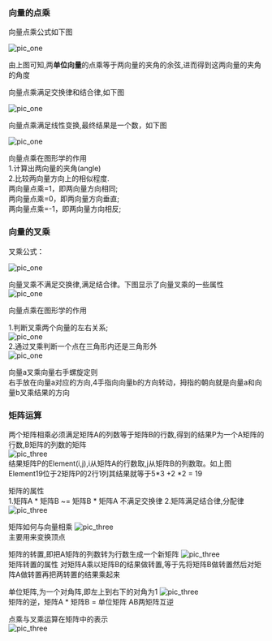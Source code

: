 ### 向量的点乘
向量点乘公式如下图 

![pic_one](/Image/vecdot.png)

由上图可知,两**单位向量**的点乘等于两向量的夹角的余弦,进而得到这两向量的夹角的角度  

向量点乘满足交换律和结合律,如下图  

![pic_one](/Image/vecdot2.png)

向量点乘满足线性变换,最终结果是一个数，如下图  

![pic_one](/Image/vecdot3.png)

向量点乘在图形学的作用  
1.计算出两向量的夹角(angle)  
2.比较两向量方向上的相似程度.  
  两向量点乘=1，即两向量方向相同;  
  两向量点乘=0，即两向量方向垂直;  
  两向量点乘=-1，即两向量方向相反;




### 向量的叉乘
叉乘公式： 

![pic_one](/Image/cross1.png)  

向量叉乘不满足交换律,满足结合律。下图显示了向量叉乘的一些属性  
![pic_one](/Image/cross2.png)  

向量点乘在图形学的作用  

1.判断叉乘两个向量的左右关系;  
![pic_one](/Image/cross3.png)  
2.通过叉乘判断一个点在三角形内还是三角形外  
![pic_one](/Image/cross4.png)  

向量a叉乘向量右手螺旋定则  
右手放在向量a对应的方向,4手指向向量b的方向转动，拇指的朝向就是向量a和向量b叉乘结果的方向


### 矩阵运算
两个矩阵相乘必须满足矩阵A的列数等于矩阵B的行数,得到的结果P为一个A矩阵的行数,B矩阵的列数的矩阵  
![pic_three](/Image/matrix1.png)  
结果矩阵P的Element(i,j),i从矩阵A的行数取,j从矩阵B的列数取。如上图Element19位于2矩阵P的2行1列其结果就等于5*3 +2 *2 = 19  

矩阵的属性  
1.矩阵A * 矩阵B ~= 矩阵B * 矩阵A  不满足交换律
2.矩阵满足结合律,分配律  
![pic_three](/Image/matrix2.png)  

矩阵如何与向量相乘 
![pic_three](/Image/matrix3.png)  
主要用来变换顶点 

矩阵的转置,即把A矩阵的列数转为行数生成一个新矩阵 
![pic_three](/Image/matrix4.png)  
矩阵转置的属性 对矩阵A乘以矩阵B的结果做转置,等于先将矩阵B做转置然后对矩阵A做转置再把两转置的结果乘起来 

单位矩阵,为一个对角阵,即左上到右下的对角为1
![pic_three](/Image/matrix5.png)  
矩阵的逆，矩阵A * 矩阵B = 单位矩阵 AB两矩阵互逆

点乘与叉乘运算在矩阵中的表示  
![pic_three](/Image/matrix6.png)
